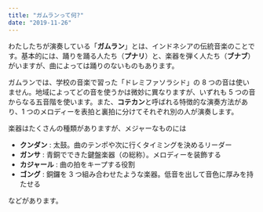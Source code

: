 ```yaml
---
title: "ガムランって何?"
date: "2019-11-26"
---
```


わたしたちが演奏している「**ガムラン**」とは、インドネシアの伝統音楽のことです。基本的には、踊りを踊る人たち（**プナリ**）と、楽器を弾く人たち（**ブナブ**）がいますが、曲によっては踊りのないものもあります。

ガムランでは、学校の音楽で習った「ドレミファソラシド」の 8 つの音は使いません。地域によってどの音を使うかは微妙に異なりますが、いずれも 5 つの音からなる五音階を使います。また、**コテカン**と呼ばれる特徴的な演奏方法があり、1 つのメロディーを表拍と裏拍に分けてそれぞれ別の人が演奏します。

楽器はたくさんの種類がありますが、メジャーなものには

- **クンダン** : 太鼓。曲のテンポや次に行くタイミングを決めるリーダー
- **ガンサ** : 青銅でできた鍵盤楽器（の総称）。メロディーを装飾する
- **カジャール** : 曲の拍をキープする役割
- **ゴング** : 銅鑼を 3 つ組み合わせたような楽器。低音を出して音色に厚みを持たせる

などがあります。
